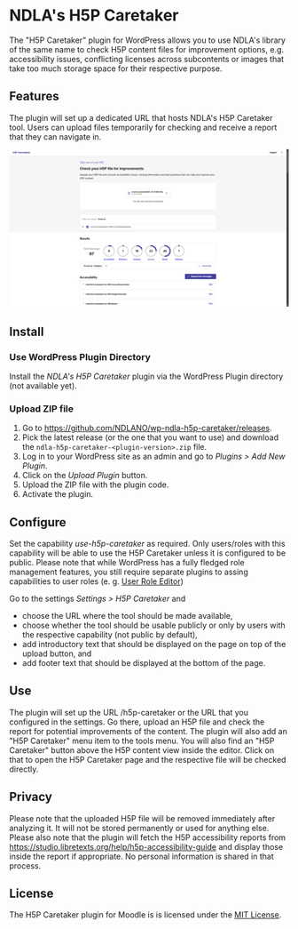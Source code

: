 # NDLA's H5P Caretaker
The "H5P Caretaker" plugin for WordPress allows you to use NDLA's library of the same name to
check H5P content files for improvement options, e.g. accessibility issues, conflicting licenses
across subcontents or images that take too much storage space for their respective purpose.

## Features
The plugin will set up a dedicated URL that hosts NDLA's H5P Caretaker tool.
Users can upload files temporarily for checking and receive a report that they can navigate in.

![H5P Caretaker: Report](docs/screenshot_report.jpg?raw=true)

## Install
### Use WordPress Plugin Directory
Install the _NDLA's H5P Caretaker_ plugin via the WordPress Plugin directory (not available yet).

### Upload ZIP file
1. Go to https://github.com/NDLANO/wp-ndla-h5p-caretaker/releases.
2. Pick the latest release (or the one that you want to use) and download the
   `ndla-h5p-caretaker-<plugin-version>.zip` file.
3. Log in to your WordPress site as an admin and go to _Plugins > Add New Plugin_.
4. Click on the _Upload Plugin_ button.
5. Upload the ZIP file with the plugin code.
6. Activate the plugin.

## Configure
Set the capability _use-h5p-caretaker_ as required. Only users/roles with this
capability will be able to use the H5P Caretaker unless it is configured to be public.
Please note that while WordPress has a fully fledged role management features, you still
require separate plugins to assing capabilities to user roles (e. g. [User Role Editor](https://wordpress.org/plugins/user-role-editor/))

Go to the settings _Settings > H5P Caretaker_ and
- choose the URL where the tool should be made available,
- choose whether the tool should be usable publicly or only by users with the respective
  capability (not public by default),
- add introductory text that should be displayed on the page on top of the upload button, and
- add footer text that should be displayed at the bottom of the page.

## Use
The plugin will set up the URL <your-wordpress-site>/h5p-caretaker or the URL that you configured in
the settings. Go there, upload an H5P file and check the report for potential improvements of the
content.
The plugin will also add an "H5P Caretaker" menu item to the tools menu.
You will also find an "H5P Caretaker" button above the H5P content view inside the editor. Click on that to open the H5P Caretaker page and the respective file will be checked directly.

## Privacy
Please note that the uploaded H5P file will be removed immediately after analyzing it. It will not be stored permanently or used for anything else.
Please also note that the plugin will fetch the H5P accessibility reports from https://studio.libretexts.org/help/h5p-accessibility-guide and display those inside the report if appropriate. No personal information is shared in that process.

## License
The H5P Caretaker plugin for Moodle is is licensed under the [MIT License](https://github.com/NDLANO/wp-ndla-h5p-caretaker/blob/master/LICENSE).
